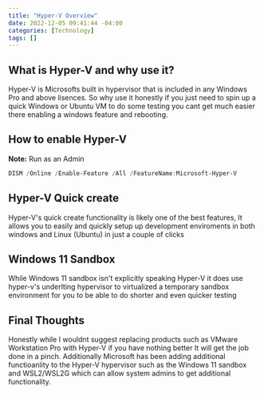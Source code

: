 ```yaml
---
title: "Hyper-V Overview"
date: 2022-12-05 09:41:44 -04:00
categories: [Technology]
tags: []
---
```

## What is Hyper-V and why use it?
Hyper-V is Microsofts built in hypervisor that is included in any Windows Pro and above lisences. So why use it honestly if you just need to spin up a quick Windows or Ubuntu VM to do some testing you cant get much easier there enabling a windows feature and rebooting.

## How to enable Hyper-V
**Note:** Run as an Admin

``` powershell
DISM /Online /Enable-Feature /All /FeatureName:Microsoft-Hyper-V
```


## Hyper-V Quick create 
Hyper-V's quick create functionality is likely one of the best features, It allows you to easily and quickly setup up development enviroments in both windows and Linux (Ubuntu) in just a couple of clicks

## Windows 11 Sandbox
While Windows 11 sandbox isn't explicitly speaking Hyper-V it does use hyper-v's underlting hypervisor to virtualized a temporary sandbox environment for you to be able to do shorter and even quicker testing

## Final Thoughts
Honestly while I wouldnt suggest replacing products such as VMware Workstation Pro with Hyper-V if you have nothing better It will get the job done in a pinch. Additionally Microsoft has been adding additional functioanlity to the Hyper-V hypervisor such as the Windows 11 sandbox and WSL2/WSL2G which can allow system admins to get additional functionality.